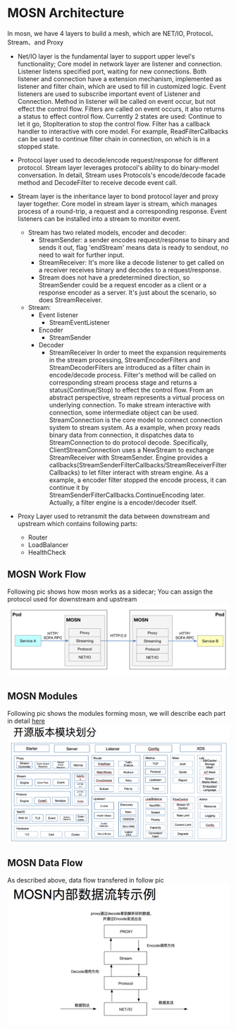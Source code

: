 # MOSN Architecture

In mosn, we have 4 layers to build a mesh, which are NET/IO, Protocol、Stream、and Proxy

+ Net/IO layer is the fundamental layer to support upper level's functionality;
  Core model in network layer are listener and connection. Listener listens specified port, waiting for new connections.
  Both listener and connection have a extension mechanism, implemented as listener and filter chain, which are used to fill in customized logic.
  Event listeners are used to subscribe important event of Listener and Connection. Method in listener will be called on event occur, but not effect the control flow.
  Filters are called on event occurs, it also returns a status to effect control flow. Currently 2 states are used: Continue to let it go, StopIteration to stop the control flow.
  Filter has a callback handler to interactive with core model. For example, ReadFilterCallbacks can be used to continue filter chain in connection, on which is in a stopped state.

+ Protocol layer used to decode/encode request/response for different protocol. Stream layer leverages protocol's 
  ability to do binary-model conversation. In detail, Stream uses Protocols's encode/decode facade method and DecodeFilter to receive decode event call.

+ Stream layer is the inheritance layer to bond protocol layer and proxy layer together. 
  Core model in stream layer is stream, which manages process of a round-trip, a request and a corresponding response.
  Event listeners can be installed into a stream to monitor event.
  + Stream has two related models, encoder and decoder:
	+ StreamSender: a sender encodes request/response to binary and sends it out, flag 'endStream' means data is ready to sendout, no need to wait for further input.
	+ StreamReceiver: It's more like a decode listener to get called on a receiver receives binary and decodes to a request/response.
	+ Stream does not have a predetermined direction, so StreamSender could be a request encoder as a client or a response encoder as a server. It's just about the scenario, so does StreamReceiver.
  + Stream:
    + Event listener
  		+ StreamEventListener
    + Encoder
  	    + StreamSender
  	+ Decoder
  	    + StreamReceiver
  In order to meet the expansion requirements in the stream processing, StreamEncoderFilters and StreamDecoderFilters are introduced as a filter chain in encode/decode process.
  Filter's method will be called on corresponding stream process stage and returns a status(Continue/Stop) to effect the control flow.
  From an abstract perspective, stream represents a virtual process on underlying connection. To make stream interactive with connection, some intermediate object can be used.
  StreamConnection is the core model to connect connection system to stream system. As a example, when proxy reads binary data from connection, it dispatches data to StreamConnection to do protocol decode.
  Specifically, ClientStreamConnection uses a NewStream to exchange StreamReceiver with StreamSender.
  Engine provides a callbacks(StreamSenderFilterCallbacks/StreamReceiverFilterCallbacks) to let filter interact with stream engine.
  As a example, a encoder filter stopped the encode process, it can continue it by StreamSenderFilterCallbacks.ContinueEncoding later. Actually, a filter engine is a encoder/decoder itself.

+ Proxy Layer used to retransmit the data between downstream and upstream which contains following parts:
  + Router
  + LoadBalancer
  + HealthCheck 

## MOSN Work Flow

Following pic shows how mosn works as a sidecar; You can assign the protocol used for downstream and upstream
![WorkFlow](./resource/MosnWorkFlow.png)

## MOSN Modules

Following pic shows the modules forming mosn, we will describe each part in detail [here](./architecture.md)
![modules](./resource/MosnModules.png)

## MOSN Data Flow

As described above, data flow transfered in follow pic
![DataFLow](./resource/MosnDataFlow.png)

